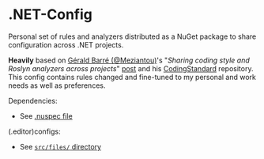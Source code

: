 # .NET-Config
Personal set of rules and analyzers distributed as a NuGet package to share configuration across .NET projects.

**Heavily** based on [Gérald Barré (@Meziantou)](https://github.com/meziantou)'s "*Sharing coding style and Roslyn analyzers across projects*" [post](https://www.meziantou.net/sharing-coding-style-and-roslyn-analyzers-across-projects.htm) and his [CodingStandard](https://github.com/meziantou/Meziantou.DotNet.CodingStandard) repository.
This config contains rules changed and fine-tuned to my personal and work needs as well as preferences.

Dependencies:
- See [.nuspec file](./Kiru.DotNet.Config.nuspec)

(.editor)configs:
- See [`src/files/` directory](./src/files/)